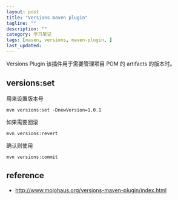 ```yaml
---
layout: post
title: "Versions maven plugin"
tagline: ""
description: ""
category: 学习笔记
tags: [maven, versions, maven-plugin, ]
last_updated:
---
```


Versions Plugin 该插件用于需要管理项目 POM 的 artifacts 的版本时。

## versions:set
用来设置版本号

    mvn versions:set -DnewVersion=1.0.1

如果需要回滚

    mvn versions:revert

确认则使用

    mvn versions:commit

## reference

- <http://www.mojohaus.org/versions-maven-plugin/index.html>
